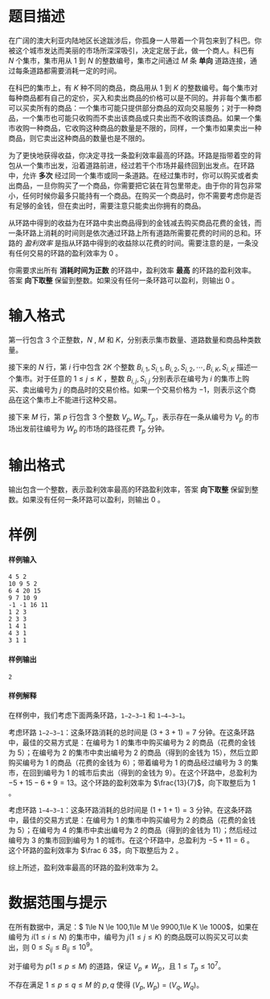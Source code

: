 
# 题目描述

在广阔的澳大利亚内陆地区长途跋涉后，你孤身一人带着一个背包来到了科巴。你被这个城市发达而美丽的市场所深深吸引，决定定居于此，做一个商人。科巴有 $N$ 个集市，集市用从 $1$ 到 $N$ 的整数编号，集市之间通过 $M$ 条 **单向** 道路连接，通过每条道路都需要消耗一定的时间。

在科巴的集市上，有 $K$ 种不同的商品，商品用从 $1$ 到 $K$ 的整数编号。每个集市对每种商品都有自己的定价，买入和卖出商品的价格可以是不同的。并非每个集市都可以买卖所有的商品：一个集市可能只提供部分商品的双向交易服务；对于一种商品，一个集市也可能只收购而不卖出该商品或只卖出而不收购该商品。如果一个集市收购一种商品，它收购这种商品的数量是不限的，同样，一个集市如果卖出一种商品，则它卖出这种商品的数量也是不限的。

为了更快地获得收益，你决定寻找一条盈利效率最高的环路。环路是指带着空的背包从一个集市出发，沿着道路前进，经过若干个市场并最终回到出发点。在环路中，允许 **多次** 经过同一个集市或同一条道路。在经过集市时，你可以购买或者卖出商品，一旦你购买了一个商品，你需要把它装在背包里带走。由于你的背包非常小，任何时候你最多只能持有一个商品。在购买一个商品时，你不需要考虑你是否有足够的金钱，但在卖出时，需要注意只能卖出你拥有的商品。

从环路中得到的收益为在环路中卖出商品得到的金钱减去购买商品花费的金钱，而一条环路上消耗的时间则是依次通过环路上所有道路所需要花费的时间的总和。环路的 *盈利效率* 是指从环路中得到的收益除以花费的时间。需要注意的是，一条没有任何交易的环路的盈利效率为 $0$ 。

你需要求出所有 **消耗时间为正数** 的环路中，盈利效率 **最高** 的环路的盈利效率。答案 **向下取整** 保留到整数。如果没有任何一条环路可以盈利，则输出 $0$ 。

# 输入格式

第一行包含 $3$ 个正整数，$N$ , $M$ 和 $K$，分别表示集市数量、道路数量和商品种类数量。

接下来的 $N$ 行，第 $i$ 行中包含 $2K$ 个整数 $B_{i,1},S_{i,1},B_{i,2},S_{i,2},\cdots ,B_{i,K},S_{i,K}$ 描述一个集市。对于任意的 $1\leq j\leq K$ ，整数 $B_{i,j},S_{i,j}$ 分别表示在编号为 $i$ 的集市上购买、卖出编号为 $j$ 的商品时的交易价格。如果一个交易价格为 $-1$，则表示这个商品在这个集市上不能进行这种交易。

接下来 $M$ 行，第 $p$ 行包含 $3$ 个整数 $V_p,W_p,T_p$，表示存在一条从编号为 $V_p$ 的市场出发前往编号为 $W_p$ 的市场的路径花费 $T_p$ 分钟。


# 输出格式

输出包含一个整数，表示盈利效率最高的环路盈利效率，答案 **向下取整** 保留到整数。如果没有任何一条环路可以盈利，则输出 $0$ 。


# 样例

#### 样例输入

```plain
4 5 2
10 9 5 2
6 4 20 15
9 7 10 9
-1 -1 16 11
1 2 3
2 3 3
1 4 1
4 3 1
3 1 1
```

#### 样例输出

```plain
2
```

#### 样例解释
在样例中，我们考虑下面两条环路，`1−2−3−1` 和 `1−4−3−1`。

考虑环路 `1−2−3−1`：这条环路消耗的总时间是 $(3+3+1)=7$ 分钟。在这条环路中，最佳的交易方式是：在编号为 $1$ 的集市中购买编号为 $2$ 的商品（花费的金钱为 $5$）；在编号为 $2$ 的集市中卖出编号为 $2$ 的商品（得到的金钱为 $15$），然后立即购买编号为 $1$ 的商品（花费的金钱为 $6$）；带着编号为 1 的商品经过编号为 3 的集市，在回到编号为 $1$ 的城市后卖出（得到的金钱为 $9$）。在这个环路中，总盈利为 $−5+15−6+9=13$。这个环路的盈利效率为 $\frac{13}{7}$，向下取整后为 $1$ 。

考虑环路 `1−4−3−1`：这条环路消耗的总时间是 $(1+1+1)=3$ 分钟。在这条环路中，最佳的交易方式是：在编号为 $1$ 的集市中购买编号为 $2$ 的商品（花费的金钱为 $5$）；在编号为 $4$ 的集市中卖出编号为 $2$ 的商品（得到的金钱为 $11$）；然后经过编号为 $3$ 的集市回到编号为 $1$ 的城市。在这个环路中，总盈利为 $−5+11=6$ 。 这个环路的盈利效率为 $\frac 6 3$，向下取整后为 $2$ 。

综上所述，盈利效率最高的环路的盈利效率为 $2$。

# 数据范围与提示

在所有数据中，满足：$ 1\le N \le 100,1\le M \le 9900,1\le K \le 1000$，如果在编号为 $i (1\le i\le N)$ 的集市中，编号为 $j(1\le j\le K)$ 的商品既可以购买又可以卖出，则 $0\le S_{ij}\le B_{ij}\le 10^9$​。

对于编号为 $p (1\le p\le M)$ 的道路，保证 $V_p\neq W_p$，且 $1\le T_p\le 10^7$。

不存在满足 $1\le p\le q\le M$ 的 $p,q$ 使得 $(V_p,W_p)=(V_q,W_q)$。

